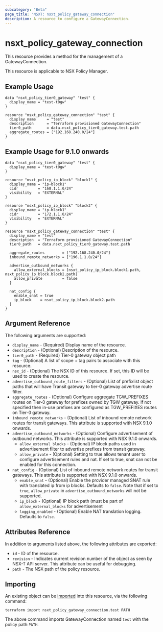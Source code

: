```yaml
---
subcategory: "Beta"
page_title: "NSXT: nsxt_policy_gateway_connection"
description: A resource to configure a GatewayConnection.
---
```


# nsxt_policy_gateway_connection

This resource provides a method for the management of a GatewayConnection.

This resource is applicable to NSX Policy Manager.

## Example Usage

```hcl
data "nsxt_policy_tier0_gateway" "test" {
  display_name = "test-t0gw"
}

resource "nsxt_policy_gateway_connection" "test" {
  display_name     = "test"
  description      = "Terraform provisioned GatewayConnection"
  tier0_path       = data.nsxt_policy_tier0_gateway.test.path
  aggregate_routes = ["192.168.240.0/24"]
}
```

## Example Usage for 9.1.0 onwards

```hcl
data "nsxt_policy_tier0_gateway" "test" {
  display_name = "test-t0gw"
}

resource "nsxt_policy_ip_block" "block1" {
  display_name = "ip-block1"
  cidr         = "168.1.1.0/24"
  visibility   = "EXTERNAL"
}

resource "nsxt_policy_ip_block" "block2" {
  display_name = "ip-block1"
  cidr         = "172.1.1.0/24"
  visibility   = "EXTERNAL"
}

resource "nsxt_policy_gateway_connection" "test" {
  display_name = "test"
  description  = "Terraform provisioned GatewayConnection"
  tier0_path   = data.nsxt_policy_tier0_gateway.test.path

  aggregate_routes        = ["192.168.240.0/24"]
  inbound_remote_networks = ["196.1.1.0/24"]

  advertise_outbound_networks {
    allow_external_blocks = [nsxt_policy_ip_block.block1.path, nsxt_policy_ip_block.block2.path]
    allow_private         = false
  }

  nat_config {
    enable_snat = true
    ip_block    = nsxt_policy_ip_block.block2.path
  }
}
```

## Argument Reference

The following arguments are supported:

* `display_name` - (Required) Display name of the resource.
* `description` - (Optional) Description of the resource.
* `tier0_path` - (Required) Tier-0 gateway object path
* `tag` - (Optional) A list of scope + tag pairs to associate with this resource.
* `nsx_id` - (Optional) The NSX ID of this resource. If set, this ID will be used to create the resource.
* `advertise_outbound_route_filters` - (Optional) List of prefixlist object paths that will have Transit gateway to tier-0 gateway advertise route filter.
* `aggregate_routes` - (Optional) Configure aggregate TGW_PREFIXES routes on Tier-0 gateway for prefixes owned by TGW gateway.
If not specified then in-use prefixes are configured as TGW_PREFIXES routes on Tier-0 gateway.
* `inbound_remote_networks` - (Optional) List of inbound remote network routes for transit gateways. This attribute is supported with NSX 9.1.0 onwards.
* `advertise_outbound_networks` - (Optional) Configure advertisement of outbound networks. This attribute is supported with NSX 9.1.0 onwards.
    * `allow_external_blocks` - (Optional) IP block paths used in advertisement filter to advertise prefixes from transit gateway.
    * `allow_private` - (Optional) Setting to true allows tenant user to configure advertisement rules and nat. If set to true, snat can not be enabled for this connection.
* `nat_config` - (Optional) List of inbound remote network routes for transit gateways. This attribute is supported with NSX 9.1.0 onwards.
    * `enable_snat` - (Optional) Enable the provider managed SNAT rule with translated ip from ip blocks. Defaults to `false`. Note that if set to `true`, `allow_private` in `advertise_outbound_networks` will not be supported.
    * `ip_block` - (Optional) IP block path (must be part of `allow_external_blocks` for advertisement
    * `logging_enabled` - (Optional) Enable NAT translation logging. Defaults to `false`.

## Attributes Reference

In addition to arguments listed above, the following attributes are exported:

* `id` - ID of the resource.
* `revision` - Indicates current revision number of the object as seen by NSX-T API server. This attribute can be useful for debugging.
* `path` - The NSX path of the policy resource.

## Importing

An existing object can be [imported][docs-import] into this resource, via the following command:

[docs-import]: https://developer.hashicorp.com/terraform/cli/import

```shell
terraform import nsxt_policy_gateway_connection.test PATH
```

The above command imports GatewayConnection named `test` with the policy path `PATH`.
